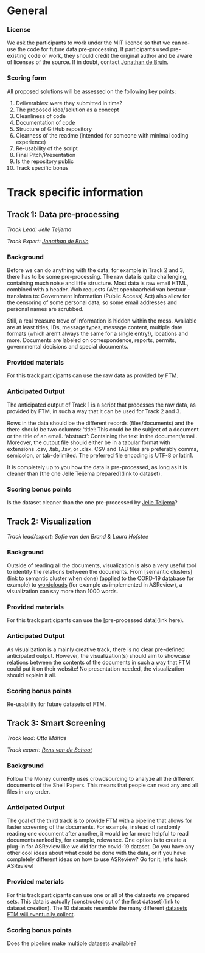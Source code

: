 # General

### License
We ask the participants to work under the MIT licence so that we can re-use the code for future data pre-processing. 
If participants used pre-existing code or work, they should credit the original author and be aware of licenses of the source. 
If in doubt, contact [Jonathan de Bruin](https://github.com/J535D165).

### Scoring form
All proposed solutions will be assessed on the following key points:
1. Deliverables: were they submitted in time?
2. The proposed idea/solution as a concept
3. Cleanliness of code
4. Documentation of code
5. Structure of GitHub repository
6. Clearness of the readme (intended for someone with minimal coding experience) 
7. Re-usability of the script
8. Final Pitch/Presentation
9. Is the repository public
10. Track specific bonus

# Track specific information
## Track 1: Data pre-processing


*Track Lead: Jelle Teijema*

*Track Expert: [Jonathan de Bruin](https://github.com/J535D165)*

### Background
Before we can do anything with the data, for example in Track 2 and 3, there has to be some pre-processing. 
The raw data is quite challenging, containing much noise and little structure. 
Most data is raw email HTML, combined with a header. Wob requests (Wet openbaarheid van bestuur - translates to: Government Information (Public Access) Act) 
also allow for the censoring of some personal data, so some email addresses and personal names are scrubbed. 

Still, a real treasure trove of information is hidden within the mess. 
Available are at least titles, IDs, message types, message content, multiple date formats (which aren’t always the same for a single entry!), 
locations and more. Documents are labeled on correspondence, reports, permits, governmental decisions and special documents.

### Provided materials 
For this track participants can use the raw data as provided by FTM.

### Anticipated Output
The anticipated output of Track 1 is a script that processes the raw data, as provided by FTM, in such a way that it can be used for Track 2 and 3. 

Rows in the data should be the different records (files/documents) and the there should be two columns:
‘title’: This could be the subject of a document or the title of an email.
‘abstract’: Containing the text in the document/email. 
Moreover, the output file should either be in a tabular format with extensions .csv, .tab, .tsv, or .xlsx. CSV and TAB files are preferably comma, semicolon, 
or tab-delimited. The preferred file encoding is UTF-8 or latin1.

It is completely up to you how the data is pre-processed, as long as it is cleaner than [the one Jelle Teijema prepared](link to dataset).

### Scoring bonus points
Is the dataset cleaner than the one pre-processed by [Jelle Teijema](https://github.com/JTeijema)?

## Track 2: Visualization
*Track lead/expert: Sofie van den Brand & Laura Hofstee*

### Background
Outside of reading all the documents, visualization is also a very useful tool to identify the relations between the documents. 
From [semantic clusters](link to semantic cluster when done) (applied to the CORD-19 database for example) to [wordclouds](https://github.com/asreview/asreview-wordcloud) 
(for example as implemented in ASReview), a visualization can say more than 1000 words. 

### Provided materials 
For this track participants can use the [pre-processed data](link here). 

### Anticipated Output
As visualization is a mainly creative track, there is no clear pre-defined anticipated output. 
However, the visualization(s) should aim to showcase relations between the contents of the documents in such a way that FTM could put it on their website! 
No presentation needed, the visualization should explain it all. 

### Scoring bonus points
Re-usability for future datasets of FTM.

## Track 3: Smart Screening
*Track lead: Otto Mättas*

*Track expert: [Rens van de Schoot](https://www.rensvandeschoot.com/)*

### Background
Follow the Money currently uses crowdsourcing to analyze all the different documents of the Shell Papers. This means that people can read any and all files in any order. 

### Anticipated Output
The goal of the third track is to provide FTM with a pipeline that allows for faster screening of the documents. For example, instead of randomly reading one document after another, it would be far more helpful to read documents ranked by, for example, relevance.  One option  is to create a plug-in for ASReview like we did for the covid-19 dataset. Do you have any other cool ideas about what could be done with the data, or if you have completely different ideas on how to use ASReview? Go for it, let’s hack ASReview!

### Provided materials 
For this track participants can use one or all of the datasets we prepared sets. This data is actually [constructed out of the first dataset](link to dataset creation). The 10 datasets resemble the many different [datasets FTM will eventually collect](https://www.ftm.nl/dossier/shell-papers#wob-verzoeken). 

### Scoring bonus points
Does the pipeline make multiple datasets available?
